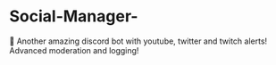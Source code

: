 # Social-Manager-
🔧 Another amazing discord bot with youtube, twitter and twitch alerts! Advanced moderation and logging!
